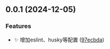 ## 0.0.1 (2024-12-05)


### Features

* :sparkles: 增加eslint、husky等配置 ([97ecbda](https://github.com/MuyianKing/utils/commit/97ecbdaf8b0f37116353fbda89937d57e23774df))



